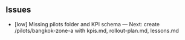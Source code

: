 ## Issues

- [low] Missing pilots folder and KPI schema — Next: create /pilots/bangkok-zone-a with kpis.md, rollout-plan.md, lessons.md


